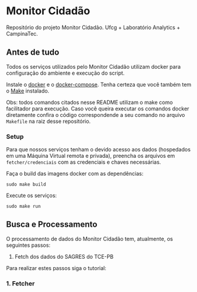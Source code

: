 #  Monitor Cidadão
Repositório do projeto Monitor Cidadão. Ufcg + Laboratório Analytics + CampinaTec.

## Antes de tudo

Todos os serviços utilizados pelo Monitor Cidadão utilizam docker para configuração do ambiente e execução do script.

Instale o [docker](https://docs.docker.com/install/) e o [docker-compose](https://docs.docker.com/compose/install/). Tenha certeza que você também tem o [Make](https://www.gnu.org/software/make/) instalado.

Obs: todos comandos citados nesse README utilizam o make como facilitador para execução. Caso você queira executar os comandos docker diretamente confira o código correspondende a seu comando no arquivo `Makefile` na raiz desse repositório.


### Setup

Para que nossos serviços tenham o devido acesso aos dados (hospedados em uma Máquina Virtual remota e privada), preencha os arquivos em `fetcher/credenciais` com as credenciais e chaves necessárias.

Faça o build das imagens docker com as dependências:

```shell
sudo make build
```

Execute os serviços:

```shell
sudo make run
```

## Busca e Processamento

O processamento de dados do Monitor Cidadão tem, atualmente, os seguintes passos:

1. Fetch dos dados do SAGRES do TCE-PB

Para realizar estes passos siga o tutorial:

### 1. Fetcher




